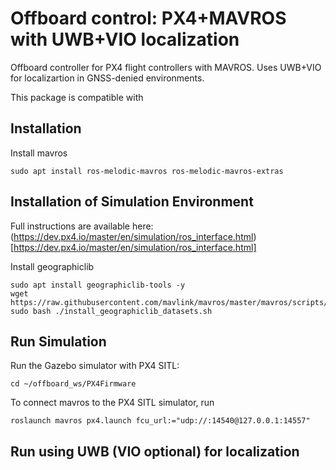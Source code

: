 # Offboard control: PX4+MAVROS with UWB+VIO localization

Offboard controller for PX4 flight controllers with MAVROS. Uses UWB+VIO for localizartion in GNSS-denied environments.

This package is compatible with 

## Installation

Install mavros
```
sudo apt install ros-melodic-mavros ros-melodic-mavros-extras
```

## Installation of Simulation Environment

Full instructions are available here: (https://dev.px4.io/master/en/simulation/ros_interface.html)[https://dev.px4.io/master/en/simulation/ros_interface.html]


Install geographiclib
```
sudo apt install geographiclib-tools -y
wget https://raw.githubusercontent.com/mavlink/mavros/master/mavros/scripts/install_geographiclib_datasets.sh
sudo bash ./install_geographiclib_datasets.sh
```





## Run Simulation

Run the Gazebo simulator with PX4 SITL:
```
cd ~/offboard_ws/PX4Firmware
```

To connect mavros to the PX4 SITL simulator, run
```
roslaunch mavros px4.launch fcu_url:="udp://:14540@127.0.0.1:14557"
```

## Run using UWB (VIO optional) for localization

